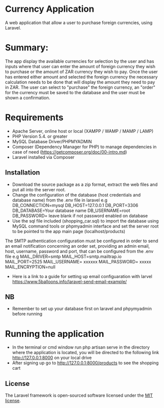 #  Currency Application
A web application that allow a user to purchase foreign currencies, using Laravel.
# Summary:
The app display the available currencies for selection by the user and has inputs where that user can enter the amount of foreign currency they wish to purchase or the amount of ZAR currency they wish to pay.
Once the user has entered either amount and selected the foreign currency the necessary calculation needs to be done that will display the amount they need to pay in ZAR.
The user can select to "purchase" the foreign currency, an "order" for the currency must be saved to the database and the user must be shown a confirmation.
# Requirements
- Apache Server, online host or local (XAMPP / WAMP / MAMP / LAMP)
- PHP Version 5.4. or greater
- MySQL Database Driver/PHPMYADMIN
- Composer (Dependency Manager for PHP) to manage dependencies in case of need (https://getcomposer.org/doc/00-intro.md)
- Laravel installed via Composer


## Installation
- Download the source package as a zip format, extract the web files and put all into the server root.
- Change the configuration of the database (host credentials and database name) from the .env file in laravel e.g 
DB_CONNECTION=mysql
DB_HOST=127.0.0.1
DB_PORT=3306
DB_DATABASE=Your database name
DB_USERNAME=root
DB_PASSWORD= leave blank if not password enabled on database
- Use the sql file included (shopping_car.sql) to import the database using MySQL command tools or phpmyadmin interface  and set the server root to be pointed to the app main page  (localhost/products)

The SMTP authentication configuration must be configured in order to send an email notification concerning an order set, providing an admin email, host, username, password and port, that can be configured from the .env file e.g MAIL_DRIVER=smtp
MAIL_HOST=smtp.mailtrap.io
MAIL_PORT=2525
MAIL_USERNAME= xxxxxx
MAIL_PASSWORD= xxxxx
MAIL_ENCRYPTION=null

- Here is a link to a guide for setting up email configuaration with larvel https://www.5balloons.info/laravel-send-email-example/

## NB
- Remember to set up your database first on laravel and phpymyadmin before running 
# Running the application
-  In the terminal or cmd  window  run php artisan serve in the directory where the application is located, you will be directed  to the following link http://127.0.0.1:8000 on your local drive
- After signing up go to http://127.0.0.1:8000/products to see the shopping cart

## License

The Laravel framework is open-sourced software licensed under the [MIT license](https://opensource.org/licenses/MIT).
